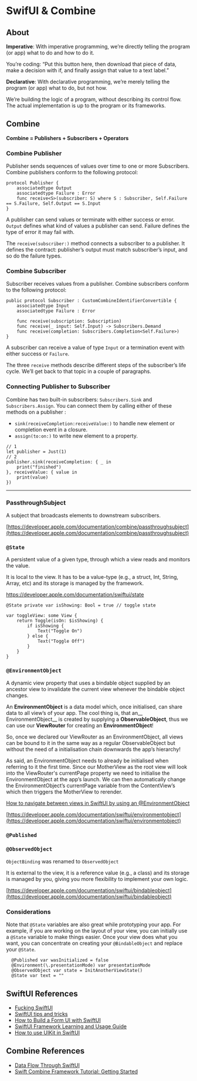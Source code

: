 # SwifUI & Combine

## About

__Imperative__: With imperative programming, we’re directly telling the program (or app) what to do and how to do it.

You’re coding: “Put this button here, then download that piece of data, make a decision with if, and finally assign that value to a text label.”

__Declarative__: With declarative programming, we’re merely telling the program (or app) what to do, but not how.

We’re building the logic of a program, without describing its control flow. The actual implementation is up to the program or its frameworks.

## Combine

__Combine = Publishers + Subscribers + Operators__



### Combine Publisher

Publisher sends sequences of values over time to one or more Subscribers. Combine publishers conform to the following protocol:

```
protocol Publisher {
    associatedtype Output
    associatedtype Failure : Error
    func receive<S>(subscriber: S) where S : Subscriber, Self.Failure == S.Failure, Self.Output == S.Input
}
```

A publisher can send values or terminate with either success or error. `Output` defines what kind of values a publisher can send. Failure defines the type of error it may fail with.

The `receive(subscriber:)` method connects a subscriber to a publisher. It defines the contract: publisher’s output must match subscriber’s input, and so do the failure types.

### Combine Subscriber

Subscriber receives values from a publisher. Combine subscribers conform to the following protocol:

```
public protocol Subscriber : CustomCombineIdentifierConvertible {
    associatedtype Input
    associatedtype Failure : Error

    func receive(subscription: Subscription)
    func receive(_ input: Self.Input) -> Subscribers.Demand
    func receive(completion: Subscribers.Completion<Self.Failure>)
}
```

A subscriber can receive a value of type `Input` or a termination event with either success or `Failure`.

The three `receive` methods describe different steps of the subscriber’s life cycle. We’ll get back to that topic in a couple of paragraphs.

### Connecting Publisher to Subscriber

Combine has two built-in subscribers: `Subscribers.Sink` and `Subscribers.Assign`. You can connect them by calling either of these methods on a publisher :

* `sink(receiveCompletion:receiveValue:)` to handle new element or completion event in a closure.
* `assign(to:on:)` to write new element to a property.

```
// 1
let publisher = Just(1)
// 2
publisher.sink(receiveCompletion: { _ in
    print("finished")
}, receiveValue: { value in
    print(value)
})
```

---
### PassthroughSubject

A subject that broadcasts elements to downstream subscribers.

[https://developer.apple.com/documentation/combine/passthroughsubject](https://developer.apple.com/documentation/combine/passthroughsubject)

### `@State`

A persistent value of a given type, through which a view reads and monitors the value.


It is local to the view. It has to be a value-type (e.g., a struct, Int, String, Array, etc) and its storage is managed by the framework.

https://developer.apple.com/documentation/swiftui/state

```
@State private var isShowing: Bool = true // toggle state

var toggleView: some View {
    return Toggle(isOn: $isShowing) {
        if isShowing {
            Text("Toggle On")
        } else {
            Text("Toggle Off")
        }
    }
}
```

### `@EnvironmentObject`

A dynamic view property that uses a bindable object supplied by an ancestor view to invalidate the current view whenever the bindable object changes.

An __EnvironmentObject__ is a data model which, once initialised, can share data to all view’s of your app. The cool thing is, that an__ EnvironmentObject__ is created by supplying a __ObservableObject__, thus we can use our __ViewRouter__ for creating an __EnvironmentObject__!

So, once we declared our ViewRouter as an EnvironmentObject, all views can be bound to it in the same way as a regular ObservableObject but without the need of a initialisation chain downwards the app’s hierarchy! 

As said, an EnvironmentObject needs to already be initialised when referring to it the first time. Since our MotherView as the root view will look into the ViewRouter's currentPage property we need to initialise the EnvironmentObject at the app’s launch. We can then automatically change the EnvironmentObject’s currentPage variable from the ContentView’s which then triggers the MotherView to rerender. 

[How to navigate between views in SwiftUI by using an @EnvironmentObject](https://www.blckbirds.com/post/how-to-navigate-between-views-in-swiftui-by-using-an-environmentobject)

[https://developer.apple.com/documentation/swiftui/environmentobject](https://developer.apple.com/documentation/swiftui/environmentobject)

### `@Published`

### `@ObservedObject`

 `ObjectBinding` was renamed to `ObservedObject` 

It is external to the view, it is a reference value (e.g., a class) and its storage is managed by you, giving you more flexibility to implement your own logic.

[https://developer.apple.com/documentation/swiftui/bindableobject](https://developer.apple.com/documentation/swiftui/bindableobject)

### Considerations

Note that `@State` variables are also great while prototyping your app. For example, if you are working on the layout of your view, you can initially use a `@State` variable to make things easier. Once your view does what you want, you can concentrate on creating your `@BindableObject` and replace your `@State`.

```
  @Published var wasInitialized = false
  @Environment(\.presentationMode) var presentationMode
  @ObservedObject var state = InitAnotherViewState()
  @State var text = ""
```

## SwiftUI References

* [Fucking SwiftUI](https://fuckingswiftui.com)
* [SwiftUI tips and tricks](https://www.hackingwithswift.com/quick-start/swiftui/swiftui-tips-and-tricks)
* [How to Build a Form UI with SwiftUI](https://www.appcoda.com/swiftui-form-ui/)
* [SwiftUI Framework Learning and Usage Guide](https://jinxiansen.github.io/SwiftUI/)
* [How to use UIKit in SwiftUI](https://sarunw.com/posts/uikit-in-swiftui)

## Combine References
* [Data Flow Through SwiftUI
](https://developer.apple.com/videos/play/wwdc2019/226/)
* [Swift Combine Framework Tutorial: Getting Started
](https://www.vadimbulavin.com/swift-combine-framework-tutorial-getting-started/)

